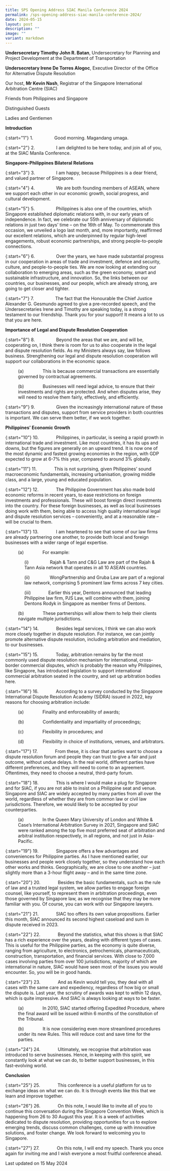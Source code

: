 ```yaml
---
title: SPS Opening Address SIAC Manila Conference 2024
permalink: /sps-opening-address-siac-manila-conference-2024/
date: 2024-05-15
layout: post
description: ""
image: ""
variant: markdown
---
```

**Undersecretary Timothy John R. Batan**, Undersecretary for Planning and Project Development at the Department of Transportation

**Undersecretary Irene De Torres Alogoc**, Executive Director of the Office for Alternative Dispute Resolution

Our host, **Mr Kevin Nash**, Registrar of the Singapore International Arbitration Centre (SIAC)

Friends from Philippines and Singapore

Distinguished Guests

Ladies and Gentlemen

**Introduction**

{:start="1"}
1.&nbsp;&nbsp;&nbsp;&nbsp;&nbsp;&nbsp;&nbsp;&nbsp;&nbsp;&nbsp;&nbsp;&nbsp;&nbsp;&nbsp;&nbsp;&nbsp; Good morning. Magandang umaga.

{:start="2"}
2.&nbsp;&nbsp;&nbsp;&nbsp;&nbsp;&nbsp;&nbsp;&nbsp;&nbsp;&nbsp;&nbsp;&nbsp;&nbsp;&nbsp;&nbsp;&nbsp; I am delighted to be here today, and join all of you, at the SIAC Manila Conference.

**Singapore-Philippines Bilateral Relations**

{:start="3"}
3.&nbsp;&nbsp;&nbsp;&nbsp;&nbsp;&nbsp;&nbsp;&nbsp;&nbsp;&nbsp;&nbsp;&nbsp;&nbsp;&nbsp;&nbsp;&nbsp; I am happy, because Philippines is a dear friend, and valued partner of Singapore.

{:start="4"}
4.&nbsp;&nbsp;&nbsp;&nbsp;&nbsp;&nbsp;&nbsp;&nbsp;&nbsp;&nbsp;&nbsp;&nbsp;&nbsp;&nbsp;&nbsp;&nbsp; We are both founding members of ASEAN, where we support each other in our economic growth, social progress, and cultural development.

{:start="5"}
5.&nbsp;&nbsp;&nbsp;&nbsp;&nbsp;&nbsp;&nbsp;&nbsp;&nbsp;&nbsp;&nbsp;&nbsp;&nbsp;&nbsp;&nbsp;&nbsp; Philippines is also one of the countries, which Singapore established diplomatic relations with, in our early years of independence. In fact, we celebrate our 55th anniversary of diplomatic relations in just two days’ time – on the 16th of May. To commemorate this occasion, we unveiled a logo last month, and, more importantly, reaffirmed our excellent relations, which are underpinned by regular high-level engagements, robust economic partnerships, and strong people-to-people connections.

{:start="6"}
6.&nbsp;&nbsp;&nbsp;&nbsp;&nbsp;&nbsp;&nbsp;&nbsp;&nbsp;&nbsp;&nbsp;&nbsp;&nbsp;&nbsp;&nbsp;&nbsp; Over the years, we have made substantial progress in our cooperation in areas of trade and investment, defence and security, culture, and people-to-people ties. We are now looking at extending our collaboration to emerging areas, such as the green economy, smart and sustainable infrastructure, and innovation. So, the links between our countries, our businesses, and our people, which are already strong, are going to get closer and tighter.

{:start="7"}
7.&nbsp;&nbsp;&nbsp;&nbsp;&nbsp;&nbsp;&nbsp;&nbsp;&nbsp;&nbsp;&nbsp;&nbsp;&nbsp;&nbsp;&nbsp;&nbsp; The fact that the Honourable the Chief Justice Alexander G. Gesmundo agreed to give a pre-recorded speech, and the Undersecretaries Irene and Timothy are speaking today, is a strong testament to our friendship. Thank you for your support! It means a lot to us that you are here.

**Importance of Legal and Dispute Resolution Cooperation**

{:start="8"}
8.&nbsp;&nbsp;&nbsp;&nbsp;&nbsp;&nbsp;&nbsp;&nbsp;&nbsp;&nbsp;&nbsp;&nbsp;&nbsp;&nbsp;&nbsp;&nbsp; Beyond the areas that we are, and will be, cooperating on, I think there is room for us to also cooperate in the legal and dispute resolution fields. As my Ministers always say, law follows business. Strengthening our legal and dispute resolution cooperation will support our collaborations in the economic space.

<p style="margin-left: 40px">
(a)&nbsp;&nbsp;&nbsp;&nbsp;&nbsp;&nbsp;&nbsp;&nbsp;&nbsp;&nbsp;&nbsp;&nbsp;&nbsp;&nbsp; This is because commercial transactions are essentially governed by contractual agreements.</p>

<p style="margin-left: 40px">
(b)&nbsp;&nbsp;&nbsp;&nbsp;&nbsp;&nbsp;&nbsp;&nbsp;&nbsp;&nbsp;&nbsp;&nbsp;&nbsp;&nbsp; Businesses will need legal advice, to ensure that their investments and rights are protected. And when disputes arise, they will need to resolve them fairly, effectively, and efficiently.</p>

{:start="9"}
9.&nbsp;&nbsp;&nbsp;&nbsp;&nbsp;&nbsp;&nbsp;&nbsp;&nbsp;&nbsp;&nbsp;&nbsp;&nbsp;&nbsp;&nbsp;&nbsp; Given the increasingly international nature of these transactions and disputes, support from service providers in both countries is important. We can serve them better, if we work together.

**Philippines’ Economic Growth**

{:start="10"}
10.&nbsp;&nbsp;&nbsp;&nbsp;&nbsp;&nbsp;&nbsp;&nbsp;&nbsp;&nbsp;&nbsp;&nbsp;&nbsp; Philippines, in particular, is seeing a rapid growth in international trade and investment. Like most countries, it has its ups and downs, but the figures are generally on an upward trend. It is now one of the most dynamic and fastest growing economies in the region, with GDP expected to grow at 6-7% this year, compared to around 3% globally.

{:start="11"}
11.&nbsp;&nbsp;&nbsp;&nbsp;&nbsp;&nbsp;&nbsp;&nbsp;&nbsp;&nbsp;&nbsp;&nbsp;&nbsp; This is not surprising, given Philippines’ sound macroeconomic fundamentals, increasing urbanisation, growing middle class, and a large, young and educated population.

{:start="12"}
12.&nbsp;&nbsp;&nbsp;&nbsp;&nbsp;&nbsp;&nbsp;&nbsp;&nbsp;&nbsp;&nbsp;&nbsp;&nbsp; The Philippine Government has also made bold economic reforms in recent years, to ease restrictions on foreign investments and professionals. These will boost foreign direct investments into the country. For these foreign businesses, as well as local businesses doing work with them, being able to access high quality international legal and dispute resolution services – conveniently, and at a reasonable rate – will be crucial to them.

{:start="13"}
13.&nbsp;&nbsp;&nbsp;&nbsp;&nbsp;&nbsp;&nbsp;&nbsp;&nbsp;&nbsp;&nbsp;&nbsp;&nbsp; I am heartened to see that some of our law firms are already partnering one another, to provide both local and foreign businesses with a wider range of legal expertise.

<p style="margin-left: 40px">
(a)&nbsp;&nbsp;&nbsp;&nbsp;&nbsp;&nbsp;&nbsp;&nbsp;&nbsp;&nbsp;&nbsp;&nbsp;&nbsp;&nbsp; For example:</p>

<p style="margin-left: 60px">
(i)&nbsp;&nbsp;&nbsp;&nbsp;&nbsp;&nbsp;&nbsp;&nbsp;&nbsp;&nbsp;&nbsp;&nbsp;&nbsp;&nbsp;&nbsp;&nbsp; Rajah &amp; Tann and C&amp;G Law are part of the Rajah &amp; Tann Asia network that operates in all 10 ASEAN countries.</p>

<p style="margin-left: 60px">
(ii)&nbsp;&nbsp;&nbsp;&nbsp;&nbsp;&nbsp;&nbsp;&nbsp;&nbsp;&nbsp;&nbsp;&nbsp;&nbsp;&nbsp;&nbsp; WongPartnership and Gruba Law are part of a regional law network, comprising 5 prominent law firms across 7 key cities.</p>

<p style="margin-left: 60px">
(iii)&nbsp;&nbsp;&nbsp;&nbsp;&nbsp;&nbsp;&nbsp;&nbsp;&nbsp;&nbsp;&nbsp;&nbsp;&nbsp; Earlier this year, Dentons announced that leading Philippine law firm, PJS Law, will combine with them, joining Dentons Rodyk in Singapore as member firms of Dentons.</p>

<p style="margin-left: 40px">
(b)&nbsp;&nbsp;&nbsp;&nbsp;&nbsp;&nbsp;&nbsp;&nbsp;&nbsp;&nbsp;&nbsp;&nbsp;&nbsp;&nbsp; These partnerships will allow them to help their clients navigate multiple jurisdictions.</p>

{:start="14"}
14.&nbsp;&nbsp;&nbsp;&nbsp;&nbsp;&nbsp;&nbsp;&nbsp;&nbsp;&nbsp;&nbsp;&nbsp;&nbsp; Besides legal services, I think we can also work more closely together in dispute resolution. For instance, we can jointly promote alternative dispute resolution, including arbitration and mediation, to our businesses.

{:start="15"}
15.&nbsp;&nbsp;&nbsp;&nbsp;&nbsp;&nbsp;&nbsp;&nbsp;&nbsp;&nbsp;&nbsp;&nbsp;&nbsp; Today, arbitration remains by far the most commonly used dispute resolution mechanism for international, cross-border commercial disputes, which is probably the reason why Philippines, like Singapore, has introduced legislation to support international commercial arbitration seated in the country, and set up arbitration bodies here.

{:start="16"}
16.&nbsp;&nbsp;&nbsp;&nbsp;&nbsp;&nbsp;&nbsp;&nbsp;&nbsp;&nbsp;&nbsp;&nbsp;&nbsp; According to a survey conducted by the Singapore International Dispute Resolution Academy (SIDRA) issued in 2022, key reasons for choosing arbitration include:

<p style="margin-left: 40px">
(a)&nbsp;&nbsp;&nbsp;&nbsp;&nbsp;&nbsp;&nbsp;&nbsp;&nbsp;&nbsp;&nbsp;&nbsp;&nbsp;&nbsp; Finality and enforceability of awards;</p>

<p style="margin-left: 40px">
(b)&nbsp;&nbsp;&nbsp;&nbsp;&nbsp;&nbsp;&nbsp;&nbsp;&nbsp;&nbsp;&nbsp;&nbsp;&nbsp;&nbsp; Confidentiality and impartiality of proceedings;</p>

<p style="margin-left: 40px">
(c)&nbsp;&nbsp;&nbsp;&nbsp;&nbsp;&nbsp;&nbsp;&nbsp;&nbsp;&nbsp;&nbsp;&nbsp;&nbsp;&nbsp; Flexibility in procedures; and</p>

<p style="margin-left: 40px">
(d)&nbsp;&nbsp;&nbsp;&nbsp;&nbsp;&nbsp;&nbsp;&nbsp;&nbsp;&nbsp;&nbsp;&nbsp;&nbsp;&nbsp; Flexibility in choice of institutions, venues, and arbitrators.</p>

{:start="17"}
17.&nbsp;&nbsp;&nbsp;&nbsp;&nbsp;&nbsp;&nbsp;&nbsp;&nbsp;&nbsp;&nbsp;&nbsp;&nbsp; From these, it is clear that parties want to choose a dispute resolution forum and people they can trust to give a fair and just outcome, without undue delays. In the real world, different parties have different preferences, and they will need to come to an agreement. Oftentimes, they need to choose a neutral, third-party forum.

{:start="18"}
18.&nbsp;&nbsp;&nbsp;&nbsp;&nbsp;&nbsp;&nbsp;&nbsp;&nbsp;&nbsp;&nbsp;&nbsp;&nbsp; This is where I would make a plug for Singapore and for SIAC, if you are not able to insist on a Philippine seat and venue. Singapore and SIAC are widely accepted by many parties from all over the world, regardless of whether they are from common law or civil law jurisdictions. Therefore, we would likely to be accepted by your counterparties.

<p style="margin-left: 40px">
(a)&nbsp;&nbsp;&nbsp;&nbsp;&nbsp;&nbsp;&nbsp;&nbsp;&nbsp;&nbsp;&nbsp;&nbsp;&nbsp;&nbsp; In the Queen Mary University of London and White &amp; Case’s International Arbitration Survey in 2021, Singapore and SIAC were ranked among the top five most preferred seat of arbitration and arbitral institution respectively, in all regions, and not just in Asia-Pacific.</p>

{:start="19"}
19.&nbsp;&nbsp;&nbsp;&nbsp;&nbsp;&nbsp;&nbsp;&nbsp;&nbsp;&nbsp;&nbsp;&nbsp;&nbsp; Singapore offers a few advantages and conveniences for Philippine parties. As I have mentioned earlier, our businesses and people work closely together, so they understand how each other works and thinks. Geographically, we are close to one another – just slightly more than a 3-hour flight away – and in the same time zone.

{:start="20"}
20.&nbsp;&nbsp;&nbsp;&nbsp;&nbsp;&nbsp;&nbsp;&nbsp;&nbsp;&nbsp;&nbsp;&nbsp;&nbsp; Besides the basic fundamentals, such as the rule of law and a trusted legal system, we allow parties to engage foreign counsel, like yourself, to represent them in arbitration proceedings, even those governed by Singapore law, as we recognise that they may be more familiar with you. Of course, you can work with our Singapore lawyers.

{:start="21"}
21.&nbsp;&nbsp;&nbsp;&nbsp;&nbsp;&nbsp;&nbsp;&nbsp;&nbsp;&nbsp;&nbsp;&nbsp;&nbsp; SIAC too offers its own value propositions. Earlier this month, SIAC announced its second highest caseload and sum in dispute received in 2023.

{:start="22"}
22.&nbsp;&nbsp;&nbsp;&nbsp;&nbsp;&nbsp;&nbsp;&nbsp;&nbsp;&nbsp;&nbsp;&nbsp;&nbsp; Beyond the statistics, what this shows is that SIAC has a rich experience over the years, dealing with different types of cases. This is useful for the Philippine parties, as the economy is quite diverse, ranging from agriculture, to electronics, petrochemicals, pharmaceuticals, construction, transportation, and financial services. With close to 7,000 cases involving parties from over 100 jurisdictions, majority of which are international in nature, SIAC would have seen most of the issues you would encounter. So, you will be in good hands.

{:start="23"}
23.&nbsp;&nbsp;&nbsp;&nbsp;&nbsp;&nbsp;&nbsp;&nbsp;&nbsp;&nbsp;&nbsp;&nbsp;&nbsp; And as Kevin would tell you, they deal with all cases with the same care and expediency, regardless of how big or small the dispute is. Last year, the scrutiny of awards was kept to within 12 days, which is quite impressive. And SIAC is always looking at ways to be faster.

<p style="margin-left: 40px">
(a)&nbsp;&nbsp;&nbsp;&nbsp;&nbsp;&nbsp;&nbsp;&nbsp;&nbsp;&nbsp;&nbsp;&nbsp;&nbsp;&nbsp; In 2010, SIAC started offering Expedited Procedure, where the final award will be issued within 6 months of the constitution of the Tribunal.</p>

<p style="margin-left: 40px">
(b)&nbsp;&nbsp;&nbsp;&nbsp;&nbsp;&nbsp;&nbsp;&nbsp;&nbsp;&nbsp;&nbsp;&nbsp;&nbsp;&nbsp; It is now considering even more streamlined procedures under its new Rules. This will reduce cost and save time for the parties.</p>

{:start="24"}
24.&nbsp;&nbsp;&nbsp;&nbsp;&nbsp;&nbsp;&nbsp;&nbsp;&nbsp;&nbsp;&nbsp;&nbsp;&nbsp; Ultimately, we recognise that arbitration was introduced to serve businesses. Hence, in keeping with this spirit, we constantly look at what we can do, to better support businesses, in this fast-evolving world.

**Conclusion**

{:start="25"}
25.&nbsp;&nbsp;&nbsp;&nbsp;&nbsp;&nbsp;&nbsp;&nbsp;&nbsp;&nbsp;&nbsp;&nbsp;&nbsp; This conference is a useful platform for us to exchange ideas on what we can do. It is through events like this that we learn and improve together.

{:start="26"}
26.&nbsp;&nbsp;&nbsp;&nbsp;&nbsp;&nbsp;&nbsp;&nbsp;&nbsp;&nbsp;&nbsp;&nbsp;&nbsp; On this note, I would like to invite all of you to continue this conversation during the Singapore Convention Week, which is happening from 26 to 30 August this year. It is a week of activities dedicated to dispute resolution, providing opportunities for us to explore emerging trends, discuss common challenges, come up with innovative solutions, and foster change. We look forward to welcoming you to Singapore.

{:start="27"}
27.&nbsp;&nbsp;&nbsp;&nbsp;&nbsp;&nbsp;&nbsp;&nbsp;&nbsp;&nbsp;&nbsp;&nbsp;&nbsp; On this note, I will end my speech. Thank you once again for inviting me and I wish everyone a most fruitful conference ahead.
&nbsp; 

<p class="right-side-updated">Last updated on 15 May 2024</p>